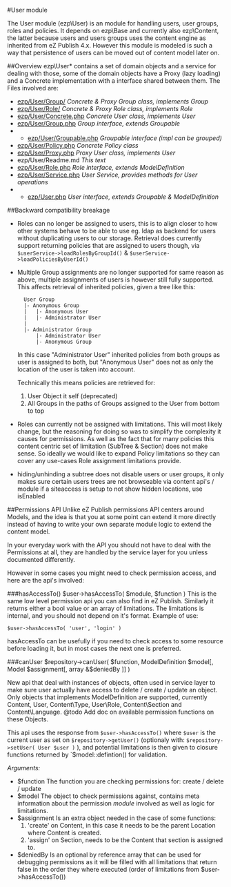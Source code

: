 #User module

The User module (ezp\User) is an module for handling users, user groups, roles and policies. It depends on ezp\Base and currently also ezp\Content, the latter because users and users groups uses the content engine as inherited from eZ Publish 4.x. However this module is modeled is such a way that persistence of users can be moved out of content model later on.

##Overview
ezp\User* contains a set of domain objects and a service for dealing with those, some of the domain objects have a Proxy (lazy loading) and a Concrete implementation with a interface shared between them. The Files involved are:

* [ezp/User/Group/](/ezsystems/ezp-next/tree/master/ezp/User/Group/)  *Concrete & Proxy Group class, implements Group*
* [ezp/User/Role/](/ezsystems/ezp-next/tree/master/ezp/User/Role/)  *Concrete & Proxy Role class, implements Role*
* [ezp/User/Concrete.php](/ezsystems/ezp-next/tree/master/ezp/User/Concrete.php)  *Concrete User class, implements User*
* [ezp/User/Group.php](/ezsystems/ezp-next/tree/master/ezp/User/Group.php)  *Group interface, extends Groupable*
* * [ezp/User/Groupable.php](/ezsystems/ezp-next/tree/master/ezp/User/Groupable.php)  *Groupable interface (impl can be grouped)*
* [ezp/User/Policy.php](/ezsystems/ezp-next/tree/master/ezp/User/Policy.php)  *Concrete Policy class*
* [ezp/User/Proxy.php](/ezsystems/ezp-next/tree/master/ezp/User/Proxy.php)  *Proxy User class, implements User*
* ezp/User/Readme.md  *This text*
* [ezp/User/Role.php](/ezsystems/ezp-next/tree/master/ezp/User/Role.php)  *Role interface, extends ModelDefinition*
* [ezp/User/Service.php](/ezsystems/ezp-next/tree/master/ezp/User/Service.php)  *User Service, provides methods for User operations*
* * [ezp/User.php](/ezsystems/ezp-next/tree/master/ezp/User.php)  *User interface, extends Groupable & ModelDefinition*



##Backward compatibility breakage
* Roles can no longer be assigned to users, this is to align closer to how other systems behave to be able to use eg. ldap as backend for users without duplicating users to our storage. Retrieval does currently support returning policies that are assigned to users though, via `$userService->loadRolesByGroupId()` & `$userService->loadPoliciesByUserId()`

* Multiple Group assignments are no longer supported for same reason as above, multiple assignments of users is however still fully supported. This affects retrieval of inherited policies, given a tree like this:

		User Group
		|- Anonymous Group
		|   |- Anonymous User
		|   |- Administrator User
		|
		|- Administrator Group
		    |- Administrator User
		    |- Anonymous Group

	In this case "Administrator User" inherited policies from both groups as user is assigned to both, but "Anonymous User" does not as only the location of the user is taken into account.

	Technically this means policies are retrieved for:
	1. User Object it self (deprecated)
	2. All Groups in the paths of Groups assigned to the User from bottom to top

* Roles can currently not be assigned with limitations. This will most likely change, but the reasoning for doing so was to simplify the complexity it causes for permissions. As well as the fact that for many policies this content centric set of limitation (SubTree & Section) does not make sense. So ideally we would like to expand Policy limitations so they can cover any use-cases Role assignment limitations provide.

* hiding/unhinding a subtree does not disable users or user groups, it only makes sure certain users trees are not browseable via content api's / module if a siteaccess is setup to not show hidden locations, use isEnabled

##Permissions API
Unlike eZ Publish permissions API centers around Models, and the idea is that you at some point can extend it more directly instead of having to write your own separate module logic to extend the content model.

In your everyday work with the API you should not have to deal with the Permissions at all, they are handled by the service layer for you unless documented differently.

However in some cases you might need to check permission access, and here are the api's involved:

###hasAccessTo()
    $user->hasAccessTo( $module, $function )
This is the same low level permission api you can also find in eZ Publish. Similarly it returns either a bool value or an array of limitations. The limitations is internal, and you should not depend on it's format. Example of use:

    $user->hasAccessTo( 'user', 'login' )

hasAccessTo can be usefully if you need to check access to some resource before loading it, but in most cases the next one is preferred.

###canUser
    $repository->canUser( $function, ModelDefinition $model[, Model $assignment[, array &$deniedBy ]] )

New api that deal with instances of objects, often used in service layer to make sure user actually have access to delete / create / update an object. Only objects that implements ModelDefinition are supported, currently Content, User, Content\Type, User\Role, Content\Section and Content\Language.
@todo Add doc on available permission functions on these Objects.

This api uses the response from `$user->hasAccessTo()` where `$user` is the current user as set on `$repository->getUser()` (optionaly with: `$repository->setUser( User $user )` ), and potential limitations is then given to closure functions returned by `$model::defintion() for validation.

*Arguments:*

* $function The function you are checking permissions for: create / delete / update
* $model The object to check permissions against, contains meta information about the permission *module* involved as well as logic for limitations.
* $assignment Is an extra object needed in the case of some functions:
	1. 'create' on Content, in this case it needs to be the parent Location where Content is created.
	2. 'assign' on Section, needs to be the Content that section is assigned to.
* $deniedBy Is an optional by reference array that can be used for debugging permissions as it will be filled with all limitations that return false in the order they where executed (order of limitations from $user->hasAccessTo())
